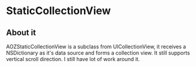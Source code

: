 StaticCollectionView
====================

## About it
AOZStaticCollectionView is a subclass from UICollectionView, it receives a NSDictionary as it's data source and forms a collection view.
It still supports vertical scroll direction. I still have lot of work around it.
